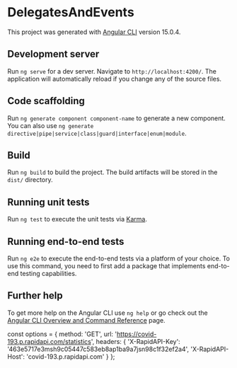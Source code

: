 # DelegatesAndEvents

This project was generated with [Angular CLI](https://github.com/angular/angular-cli) version 15.0.4.

## Development server

Run `ng serve` for a dev server. Navigate to `http://localhost:4200/`. The application will automatically reload if you change any of the source files.

## Code scaffolding

Run `ng generate component component-name` to generate a new component. You can also use `ng generate directive|pipe|service|class|guard|interface|enum|module`.

## Build

Run `ng build` to build the project. The build artifacts will be stored in the `dist/` directory.

## Running unit tests

Run `ng test` to execute the unit tests via [Karma](https://karma-runner.github.io).

## Running end-to-end tests

Run `ng e2e` to execute the end-to-end tests via a platform of your choice. To use this command, you need to first add a package that implements end-to-end testing capabilities.

## Further help

To get more help on the Angular CLI use `ng help` or go check out the [Angular CLI Overview and Command Reference](https://angular.io/cli) page.


const options = {
    method: 'GET',
    url: 'https://covid-193.p.rapidapi.com/statistics',
    headers: {
      'X-RapidAPI-Key': '463e5717e3msh9c05447c583eb8ap1ba9a7jsn98c1f32ef2a4',
      'X-RapidAPI-Host': 'covid-193.p.rapidapi.com'
    }
  };
  